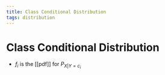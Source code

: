 ```yaml
---
title: Class Conditional Distribution
tags: distribution
---
```


# Class Conditional Distribution
- $f_{i}$ is the [[pdf]] for $P_{X|Y=c_{i}}$










































